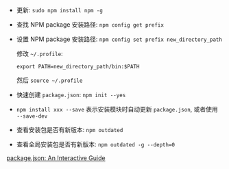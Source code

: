
- 更新: `sudo npm install npm -g`

- 查找 NPM package 安装路径: `npm config get prefix`

- 设置 NPM package 安装路径: `npm config set prefix new_directory_path`

    修改 `~/.profile`:
    
    ```
    export PATH=new_directory_path/bin:$PATH
    ```
    
    然后 `source ~/.profile`

- 快速创建 `package.json`: `npm init --yes`

- `npm install xxx --save` 表示安装模块时自动更新 `package.json`, 或者使用 `--save-dev`

- 查看安装包是否有新版本: `npm outdated`

- 查看全局安装包是否有新版本: `npm outdated -g --depth=0`


[package.json: An Interactive Guide](http://browsenpm.org/package.json)
